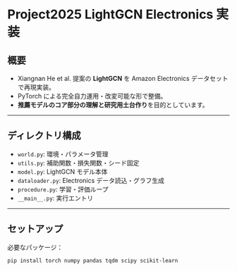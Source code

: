 # Project2025 LightGCN Electronics 実装

## 概要

- Xiangnan He et al. 提案の **LightGCN** を Amazon Electronics データセットで再現実装。
- PyTorch による完全自力運用・改変可能な形で整備。
- **推薦モデルのコア部分の理解と研究用土台作り**を目的としています。

---

## ディレクトリ構成

- `world.py`: 環境・パラメータ管理
- `utils.py`: 補助関数・損失関数・シード固定
- `model.py`: LightGCN モデル本体
- `dataloader.py`: Electronics データ読込・グラフ生成
- `procedure.py`: 学習・評価ループ
- `__main__.py`: 実行エントリ

---

## セットアップ

必要なパッケージ：

```bash
pip install torch numpy pandas tqdm scipy scikit-learn